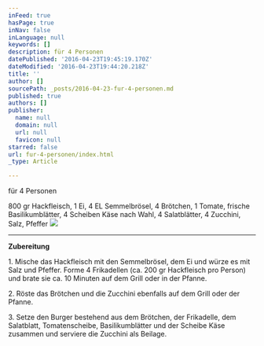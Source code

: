 ```yaml
---
inFeed: true
hasPage: true
inNav: false
inLanguage: null
keywords: []
description: für 4 Personen
datePublished: '2016-04-23T19:45:19.170Z'
dateModified: '2016-04-23T19:44:20.218Z'
title: ''
author: []
sourcePath: _posts/2016-04-23-fur-4-personen.md
published: true
authors: []
publisher:
  name: null
  domain: null
  url: null
  favicon: null
starred: false
url: fur-4-personen/index.html
_type: Article

---
```

für 4 Personen

800 gr Hackfleisch, 1 Ei, 4 EL Semmelbrösel, 4 Brötchen, 1 Tomate, frische Basilikumblätter, 4 Scheiben Käse nach Wahl, 4 Salatblätter, 4 Zucchini, Salz, Pfeffer
![](https://the-grid-user-content.s3-us-west-2.amazonaws.com/4789e616-a601-4ec8-940d-9ceeed6bd4aa.jpg)

****

**Zubereitung**

1\. Mische das Hackfleisch mit den Semmelbrösel, dem Ei und würze es mit Salz und Pfeffer. Forme 4 Frikadellen (ca. 200 gr Hackfleisch pro Person) und brate sie ca. 10 Minuten auf dem Grill oder in der Pfanne.

2\. Röste das Brötchen und die Zucchini ebenfalls auf dem Grill oder der Pfanne.

3\. Setze den Burger bestehend aus dem Brötchen, der Frikadelle, dem Salatblatt, Tomatenscheibe, Basilikumblätter und der Scheibe Käse zusammen und serviere die Zucchini als Beilage.